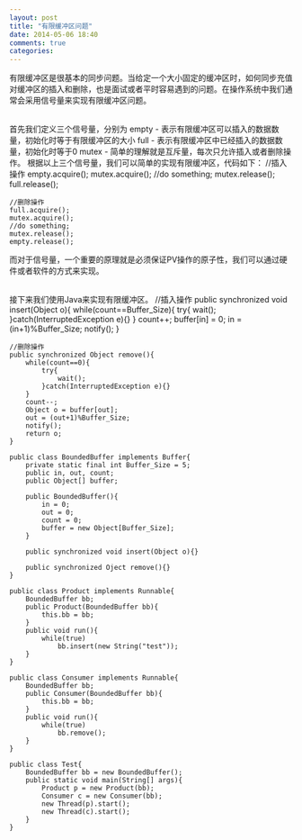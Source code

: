 ```yaml
---
layout: post
title: "有限缓冲区问题"
date: 2014-05-06 18:40
comments: true
categories: 
---
```

有限缓冲区是很基本的同步问题。当给定一个大小固定的缓冲区时，如何同步充值对缓冲区的插入和删除，也是面试或者平时容易遇到的问题。在操作系统中我们通常会采用信号量来实现有限缓冲区问题。<br/><br/>

首先我们定义三个信号量，分别为
	empty - 表示有限缓冲区可以插入的数据数量，初始化时等于有限缓冲区的大小
	full - 表示有限缓冲区中已经插入的数据数量，初始化时等于0
	mutex - 简单的理解就是互斥量，每次只允许插入或者删除操作。
	根据以上三个信号量，我们可以简单的实现有限缓冲区，代码如下：
	//插入操作
	empty.acquire();
	mutex.acquire();
	//do something;
	mutex.release();
	full.release();
	
	//删除操作
	full.acquire();
	mutex.acquire();
	//do something;
	mutex.release();
	empty.release();
	
而对于信号量，一个重要的原理就是必须保证PV操作的原子性，我们可以通过硬件或者软件的方式来实现。<br/><br/>
<!--More-->
接下来我们使用Java来实现有限缓冲区。
	//插入操作
	public synchronized void insert(Object o){
		while(count==Buffer_Size){
			try{
				wait();
			}catch(InterruptedException e){}
		}
		count++;
		buffer[in] = 0;
		in = (in+1)%Buffer_Size;
		notify();
	}
	
	//删除操作
	public synchronized Object remove(){
		while(count==0){
			try{
				wait();
			}catch(InterruptedException e){}
		}
		count--;
		Object o = buffer[out];
		out = (out+1)%Buffer_Size;
		notify();
		return o;
	}
	
	public class BoundedBuffer implements Buffer{
		private static final int Buffer_Size = 5;
		public in, out, count;
		public Object[] buffer;
		
		public BoundedBuffer(){
			in = 0;
			out = 0;
			count = 0;
			buffer = new Object[Buffer_Size];
		}
		
		public synchronized void insert(Object o){}
		
		public synchronized Oject remove(){}
	}
	
	public class Product implements Runnable{
		BoundedBuffer bb;
		public Product(BoundedBuffer bb){
			this.bb = bb;
		}
		public void run(){
			while(true)
				bb.insert(new String("test"));
		}
	}
	
	public class Consumer implements Runnable{
		BoundedBuffer bb;
		public Consumer(BoundedBuffer bb){
			this.bb = bb;
		}
		public void run(){
			while(true)
				bb.remove();
		}
	}
	
	public class Test{
		BoundedBuffer bb = new BoundedBuffer();
		public static void main(String[] args){
			Product p = new Product(bb);
			Consumer c = new Consumer(bb);
			new Thread(p).start();
			new Thread(c).start();
		}
	}
